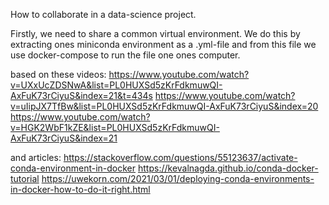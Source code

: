 How to collaborate in a data-science project.

Firstly, we need to share a common virtual environment. We do this by extracting ones miniconda environment as a .yml-file 
and from this file we use docker-compose to run the file one ones computer.

based on these videos:
https://www.youtube.com/watch?v=UXxUcZDSNwA&list=PL0HUXSd5zKrFdkmuwQI-AxFuK73rCiyuS&index=21&t=434s
https://www.youtube.com/watch?v=uIipJX7TfBw&list=PL0HUXSd5zKrFdkmuwQI-AxFuK73rCiyuS&index=20
https://www.youtube.com/watch?v=HGK2WbF1kZE&list=PL0HUXSd5zKrFdkmuwQI-AxFuK73rCiyuS&index=21

and articles:
https://stackoverflow.com/questions/55123637/activate-conda-environment-in-docker
https://kevalnagda.github.io/conda-docker-tutorial
https://uwekorn.com/2021/03/01/deploying-conda-environments-in-docker-how-to-do-it-right.html